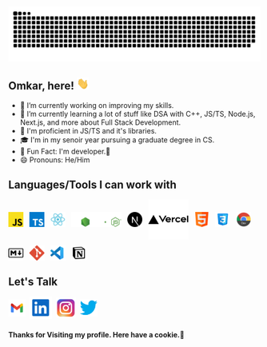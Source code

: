 <picture>
  <source
    media="(prefers-color-scheme: dark)"
    srcset="https://raw.githubusercontent.com/platane/snk/output/github-contribution-grid-snake-dark.svg"
  />
  <source
    media="(prefers-color-scheme: light)"
    srcset="https://raw.githubusercontent.com/platane/snk/output/github-contribution-grid-snake.svg"
  />
  <img
    alt="github contribution grid snake animation"
    src="https://raw.githubusercontent.com/platane/snk/output/github-contribution-grid-snake.svg"
  />
</picture>

## Omkar, here! <img src="./assets/Hi.gif" height="24px">

- 🔭 I’m currently working on improving my skills.
- 🌱 I’m currently learning a lot of stuff like DSA with C++, JS/TS, Node.js, Next.js, and more about Full Stack Development.
- 🥇 I'm proficient in JS/TS and it's libraries.
- 🎓 I'm in my senoir year pursuing a graduate degree in CS.
- 🌟 Fun Fact: I'm developer.🙂
- 😄 Pronouns: He/Him

## Languages/Tools I can work with

<div style="display: flex; flex-wrap: wrap; gap: 12px; align-items: center;">
  <img title="Javascript" height="30px" src="./assets/javascript.svg"/> 
  <img title="Typescript" height="30px" src="./assets/typescript.svg"/> 
  <img title="React.js" height="30px" src="./assets/react.svg"/> 
  <img title="Node.js" height="30px" src="./assets/nodejs.svg"/> 
  <img title="Next.js" height="30px" src="./assets/nextjs.svg"/> 
  <img title="Vercel" height="80px" src="./assets/vercel.svg"/> 
  <img title="HTML 5" height="30px" src="./assets/html.png"/> 
  <img title="CSS3" height="30px" src="./assets/css.svg"/> 
  <img title="Chrome Dev Tools" height="30px" src="./assets/chromedevtools.svg"/> 
  <img title="Markdown" height="30px" src="./assets/markdown.svg"/> 
  <img title="Git" height="30px" src="./assets/git.svg" /> 
  <img title="VS Code" height="30px" src="./assets/vscode.svg"/> 
  <img title="Notion" height="30px" src="./assets/notion.svg"/> 
</div>

## Let's Talk

<div style="display: flex; align-items: center; flex-direction: row; gap: 8px;">
    <a href="mailto:omkardate29@gmail.com">
        <img alt="Omkar's Email" height="34px" src="./assets/gmail.svg" />
    </a>
    <a href="https://www.linkedin.com/in/omkardate">
        <img alt="Omkar's Linkedin" height="45px" src="./assets/linkedin.svg" />
    </a>
    <a href="https://www.instagram.com/omkardate_/">
        <img alt="Omkar's Instagram" height="40px" src="./assets/instagram.svg" />
    </a>
    <a href="https://x.com/domkarv">
        <img alt="Omkar's Twitter" height="35px" src="./assets/twitter.svg" />
    </a>
</div>

#### Thanks for Visiting my profile. Here have a cookie.🍪

